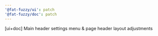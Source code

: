 ```yaml
---
'@fat-fuzzy/ui': patch
'@fat-fuzzy/doc': patch
---
```


[ui+doc] Main header settings menu & page header layout adjustments
